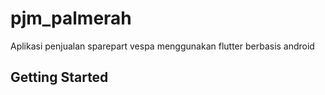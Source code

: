 # pjm_palmerah

Aplikasi penjualan sparepart vespa menggunakan flutter berbasis android

## Getting Started
